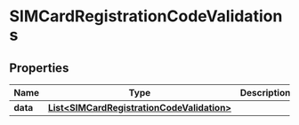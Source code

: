 

# SIMCardRegistrationCodeValidations


## Properties

| Name | Type | Description | Notes |
|------------ | ------------- | ------------- | -------------|
|**data** | [**List&lt;SIMCardRegistrationCodeValidation&gt;**](SIMCardRegistrationCodeValidation.md) |  |  [optional] |



